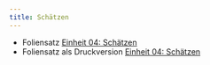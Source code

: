 ```yaml
---
title: Schätzen
---
```


* Foliensatz  [Einheit 04: Schätzen](../../../slides/schaetzen)
* Foliensatz als Druckversion [Einheit 04: Schätzen](../../../slides/schaetzen/?print-pdf)